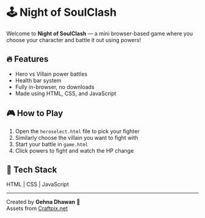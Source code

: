 # 🕹️ Night of SoulClash

Welcome to **Night of SoulClash** — a mini browser-based game where you choose your character and battle it out using powers!

## 🔥 Features
- Hero vs Villain power battles
- Health bar system
- Fully in-browser, no downloads
- Made using HTML, CSS, and JavaScript

## 🎮 How to Play
1. Open the `heroselect.html` file to pick your fighter
2. Similarly choose the villain you want to fight with
3. Start your battle in `game.html`
4. Click powers to fight and watch the HP change

## 🧰 Tech Stack
HTML | CSS | JavaScript

---

Created by **Gehna Dhawan** 🌟  
Assets from [Craftpix.net](https://craftpix.net)
